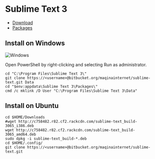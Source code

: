 # Sublime Text 3

* [Download](http://www.sublimetext.com/3)
* [Packages](https://sublime.wbond.net/)

## Install on Windows

![Windows](https://bytebucket.org/maqinainternet/sublime-text/raw/9c95a9a26783c224b5b388506e6803c05c71b69d/Images/install-windows.gif?token=7f2a6d3e530fe0782050ae0687cffc4bd91d93b4)

Open PowerShell by right-clicking and selecting Run as administrator.

```
cd "C:\Program Files\Sublime Text 3\"
git clone https://<username>@bitbucket.org/maqinainternet/sublime-text.git Data
cd "$env:appdata\Sublime Text 3\Packages\"
cmd /c mklink /D User "C:\Program Files\Sublime Text 3\Data"
```

## Install on Ubuntu

```
cd $HOME/Downloads
#wget http://c758482.r82.cf2.rackcdn.com/sublime-text_build-3065_i386.deb
wget http://c758482.r82.cf2.rackcdn.com/sublime-text_build-3065_amd64.deb
sudo dpkg -i sublime-text_build-*.deb
cd $HOME/.config/
git clone https://<username>@bitbucket.org/maqinainternet/sublime-text.git
```